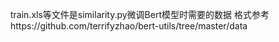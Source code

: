 train.xls等文件是similarity.py微调Bert模型时需要的数据
格式参考https://github.com/terrifyzhao/bert-utils/tree/master/data
